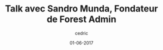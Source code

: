 ---
layout: video
title: "Talk avec Sandro Munda, Fondateur de Forest Admin "
youtube_slug: "JdOdzM20jcU"
date: 01-06-2017
author: cedric
locale: "fr"
labels:
  - talk
pushed: true
thumbnail: 2017-06-01-sandro-munda-fondateur-forest.jpg
description: "Pour ce nouvel ApéroTalk, nous recevrons Sandro Munda, fondateur de Forest Admin, l'application SaaS qui permet aux CTOs de startup de déployer une interface admin hautement customisable et sans développement frontend."
---